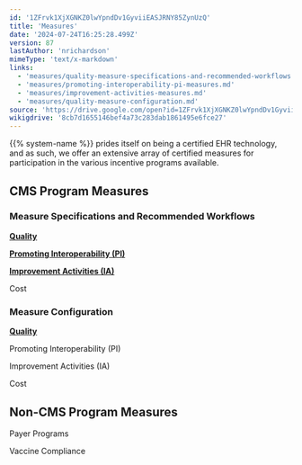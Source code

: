 ```yaml
---
id: '1ZFrvk1XjXGNKZ0lwYpndDv1GyviiEASJRNY85ZynUzQ'
title: 'Measures'
date: '2024-07-24T16:25:28.499Z'
version: 87
lastAuthor: 'nrichardson'
mimeType: 'text/x-markdown'
links:
  - 'measures/quality-measure-specifications-and-recommended-workflows.md'
  - 'measures/promoting-interoperability-pi-measures.md'
  - 'measures/improvement-activities-measures.md'
  - 'measures/quality-measure-configuration.md'
source: 'https://drive.google.com/open?id=1ZFrvk1XjXGNKZ0lwYpndDv1GyviiEASJRNY85ZynUzQ'
wikigdrive: '8cb7d1655146bef4a73c283dab1861495e6fce27'
---
```

{{% system-name %}} prides itself on being a certified EHR technology, and as such, we offer an extensive array of certified measures for participation in the various incentive programs available.

## CMS Program Measures

### Measure Specifications and Recommended Workflows

[**Quality**](measures/quality-measure-specifications-and-recommended-workflows.md)

[**Promoting Interoperability (PI)**](measures/promoting-interoperability-pi-measures.md)

[**Improvement Activities (IA)**](measures/improvement-activities-measures.md)

Cost

### Measure Configuration

[**Quality**](measures/quality-measure-configuration.md#active)

Promoting Interoperability (PI)

Improvement Activities (IA)

Cost

## Non-CMS Program Measures

Payer Programs

Vaccine Compliance
